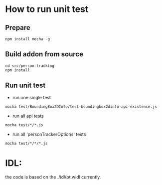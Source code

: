 # How to run unit test
## Prepare
```
npm install mocha -g
```

## Build addon from source
```
cd src/person-tracking
npm install
```

## Run unit test
+ run one single test
```
mocha test/BoundingBox2DInfo/test-boundingbox2dinfo-api-existence.js
```
+ run all api tests
```
mocha test/*/*.js
```
+ run all 'personTrackerOptions' tests
```
mocha test/*/*/*.js
```

# IDL:
the code is based on the ./idl/pt.widl currently.

